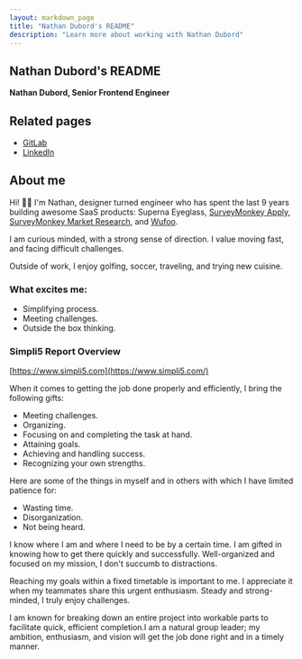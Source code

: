 ```yaml
---
layout: markdown_page
title: "Nathan Dubord's README"
description: "Learn more about working with Nathan Dubord"
---
```


## Nathan Dubord's README

**Nathan Dubord, Senior Frontend Engineer** 

## Related pages

* [GitLab](https://gitlab.com/ndubord)
* [LinkedIn](https://www.linkedin.com/in/nathandubord/)

## About me
Hi! 🙋‍♂️ I'm Nathan, designer turned engineer who has spent the last 9 years building awesome SaaS products: Superna Eyeglass, [SurveyMonkey Apply](https://apply.surveymonkey.com/), [SurveyMonkey Market Research](https://www.surveymonkey.com/market-research/solutions/), and [Wufoo](https://www.wufoo.com/).

I am curious minded, with a strong sense of direction. I value moving fast, and facing difficult challenges.

Outside of work, I enjoy golfing, soccer, traveling, and trying new cuisine.


### What excites me:
- Simplifying process.
- Meeting challenges.
- Outside the box thinking.


### Simpli5 Report Overview
[https://www.simpli5.com](https://www.simpli5.com/)

When it comes to getting the job done properly and efficiently, I bring the following gifts:
- Meeting challenges.
- Organizing.
- Focusing on and completing the task at hand.
- Attaining goals.
- Achieving and handling success.
- Recognizing your own strengths.

Here are some of the things in myself and in others with which I have limited patience for:
- Wasting time.
- Disorganization.
- Not being heard.

I know where I am and where I need to be by a certain time. I am gifted in knowing how to get there quickly and successfully. Well-organized and focused on my mission, I don't succumb to distractions.

Reaching my goals within a fixed timetable is important to me. I appreciate it when my teammates share this urgent enthusiasm. Steady and strong-minded, I truly enjoy challenges.

I am known for breaking down an entire project into workable parts to facilitate quick, efficient completion.I am a natural group leader; my ambition, enthusiasm, and vision will get the job done right and in a timely manner.

